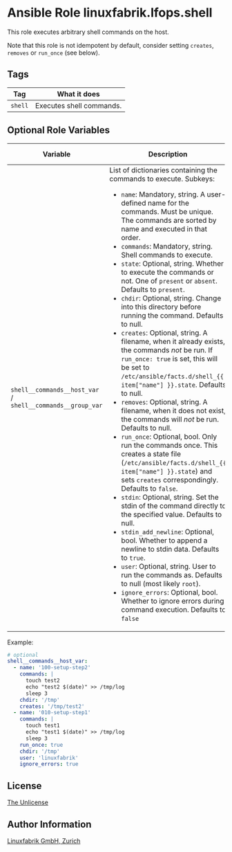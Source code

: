 # Ansible Role linuxfabrik.lfops.shell

This role executes arbitrary shell commands on the host.

Note that this role is not idempotent by default, consider setting `creates`, `removes` or `run_once` (see below).


## Tags

| Tag     | What it does             |
| ---     | ------------             |
| `shell` | Executes shell commands. |


## Optional Role Variables

| Variable | Description | Default Value |
| -------- | ----------- | ------------- |
| `shell__commands__host_var` / <br> `shell__commands__group_var` | List of dictionaries containing the commands to execute. Subkeys:<ul><li>`name`: Mandatory, string. A user-defined name for the commands. Must be unique. The commands are sorted by name and executed in that order.</li><li>`commands`: Mandatory, string. Shell commands to execute.</li><li>`state`: Optional, string. Whether to execute the commands or not. One of `present` or `absent`. Defaults to `present`.</li><li>`chdir`: Optional, string. Change into this directory before running the command. Defaults to null.</li><li>`creates`: Optional, string. A filename, when it already exists, the commands *not* be run. If `run_once: true` is set, this will be set to `/etc/ansible/facts.d/shell_{{ item["name"] }}.state`. Defaults to null.</li><li>`removes`: Optional, string. A filename, when it does not exist, the commands will *not* be run. Defaults to null.</li><li>`run_once`: Optional, bool. Only run the commands once. This creates a state file (`/etc/ansible/facts.d/shell_{{ item["name"] }}.state`) and sets `creates` correspondingly. Defaults to `false`.</li><li>`stdin`: Optional, string. Set the stdin of the command directly to the specified value. Defaults to null.</li><li>`stdin_add_newline`: Optional, bool. Whether to append a newline to stdin data. Defaults to `true`.</li><li>`user`: Optional, string. User to run the commands as. Defaults to null (most likely `root`).</li><li>`ignore_errors`: Optional, bool. Whether to ignore errors during command execution. Defaults to `false`</li></ul> | `[]` |

Example:
```yaml
# optional
shell__commands__host_var:
  - name: '100-setup-step2'
    commands: |
      touch test2
      echo "test2 $(date)" >> /tmp/log
      sleep 3
    chdir: '/tmp'
    creates: '/tmp/test2'
  - name: '010-setup-step1'
    commands: |
      touch test1
      echo "test1 $(date)" >> /tmp/log
      sleep 3
    run_once: true
    chdir: '/tmp'
    user: 'linuxfabrik'
    ignore_errors: true
```


## License

[The Unlicense](https://unlicense.org/)


## Author Information

[Linuxfabrik GmbH, Zurich](https://www.linuxfabrik.ch)
